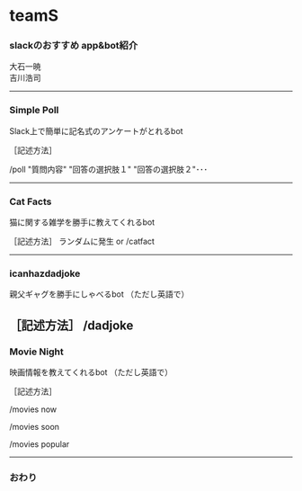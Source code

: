 # teamS

### slackのおすすめ  app&bot紹介

大石一暁  
吉川浩司

---

### Simple Poll

Slack上で簡単に記名式のアンケートがとれるbot

［記述方法］

/poll "質問内容" "回答の選択肢１" "回答の選択肢２"･･･

---

### Cat Facts

猫に関する雑学を勝手に教えてくれるbot

［記述方法］
ランダムに発生
or
/catfact

---

### icanhazdadjoke

親父ギャグを勝手にしゃべるbot
（ただし英語で）

［記述方法］
/dadjoke
---
### Movie Night

映画情報を教えてくれるbot
（ただし英語で）

［記述方法］

/movies now

/movies soon

/movies popular

---


### おわり

